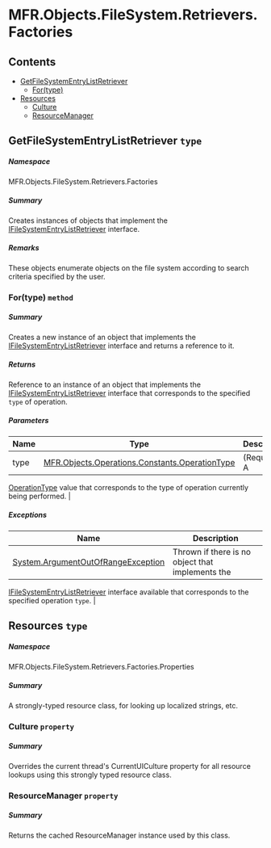 <a name='assembly'></a>
# MFR.Objects.FileSystem.Retrievers.Factories

## Contents

- [GetFileSystemEntryListRetriever](#T-MFR-Objects-FileSystem-Retrievers-Factories-GetFileSystemEntryListRetriever 'MFR.Objects.FileSystem.Retrievers.Factories.GetFileSystemEntryListRetriever')
  - [For(type)](#M-MFR-Objects-FileSystem-Retrievers-Factories-GetFileSystemEntryListRetriever-For-MFR-Objects-Operations-Constants-OperationType- 'MFR.Objects.FileSystem.Retrievers.Factories.GetFileSystemEntryListRetriever.For(MFR.Objects.Operations.Constants.OperationType)')
- [Resources](#T-MFR-Objects-FileSystem-Retrievers-Factories-Properties-Resources 'MFR.Objects.FileSystem.Retrievers.Factories.Properties.Resources')
  - [Culture](#P-MFR-Objects-FileSystem-Retrievers-Factories-Properties-Resources-Culture 'MFR.Objects.FileSystem.Retrievers.Factories.Properties.Resources.Culture')
  - [ResourceManager](#P-MFR-Objects-FileSystem-Retrievers-Factories-Properties-Resources-ResourceManager 'MFR.Objects.FileSystem.Retrievers.Factories.Properties.Resources.ResourceManager')

<a name='T-MFR-Objects-FileSystem-Retrievers-Factories-GetFileSystemEntryListRetriever'></a>
## GetFileSystemEntryListRetriever `type`

##### Namespace

MFR.Objects.FileSystem.Retrievers.Factories

##### Summary

Creates instances of objects that implement the
[IFileSystemEntryListRetriever](#T-MFR-Objects-FileSystem-Interfaces-IFileSystemEntryListRetriever 'MFR.Objects.FileSystem.Interfaces.IFileSystemEntryListRetriever')
interface.

##### Remarks

These objects enumerate objects on the file system according to search
criteria specified by the user.

<a name='M-MFR-Objects-FileSystem-Retrievers-Factories-GetFileSystemEntryListRetriever-For-MFR-Objects-Operations-Constants-OperationType-'></a>
### For(type) `method`

##### Summary

Creates a new instance of an object that implements the
[IFileSystemEntryListRetriever](#T-MFR-Objects-FileSystem-Retrievers-Interfaces-IFileSystemEntryListRetriever 'MFR.Objects.FileSystem.Retrievers.Interfaces.IFileSystemEntryListRetriever')
interface and returns a reference to it.

##### Returns

Reference to an instance of an object that implements the
[IFileSystemEntryListRetriever](#T-MFR-Objects-FileSystem-Retrievers-Interfaces-IFileSystemEntryListRetriever 'MFR.Objects.FileSystem.Retrievers.Interfaces.IFileSystemEntryListRetriever')
interface that corresponds to the specified `type`
of operation.

##### Parameters

| Name | Type | Description |
| ---- | ---- | ----------- |
| type | [MFR.Objects.Operations.Constants.OperationType](#T-MFR-Objects-Operations-Constants-OperationType 'MFR.Objects.Operations.Constants.OperationType') | (Required.) A
[OperationType](#T-MFR-Objects-Operations-Constants-OperationType 'MFR.Objects.Operations.Constants.OperationType')
value that
corresponds to the type of operation currently being performed. |

##### Exceptions

| Name | Description |
| ---- | ----------- |
| [System.ArgumentOutOfRangeException](http://msdn.microsoft.com/query/dev14.query?appId=Dev14IDEF1&l=EN-US&k=k:System.ArgumentOutOfRangeException 'System.ArgumentOutOfRangeException') | Thrown if there is no object that implements the
[IFileSystemEntryListRetriever](#T-MFR-Objects-FileSystem-Retrievers-Interfaces-IFileSystemEntryListRetriever 'MFR.Objects.FileSystem.Retrievers.Interfaces.IFileSystemEntryListRetriever')
interface available that corresponds to the specified operation
`type`. |

<a name='T-MFR-Objects-FileSystem-Retrievers-Factories-Properties-Resources'></a>
## Resources `type`

##### Namespace

MFR.Objects.FileSystem.Retrievers.Factories.Properties

##### Summary

A strongly-typed resource class, for looking up localized strings, etc.

<a name='P-MFR-Objects-FileSystem-Retrievers-Factories-Properties-Resources-Culture'></a>
### Culture `property`

##### Summary

Overrides the current thread's CurrentUICulture property for all
  resource lookups using this strongly typed resource class.

<a name='P-MFR-Objects-FileSystem-Retrievers-Factories-Properties-Resources-ResourceManager'></a>
### ResourceManager `property`

##### Summary

Returns the cached ResourceManager instance used by this class.
